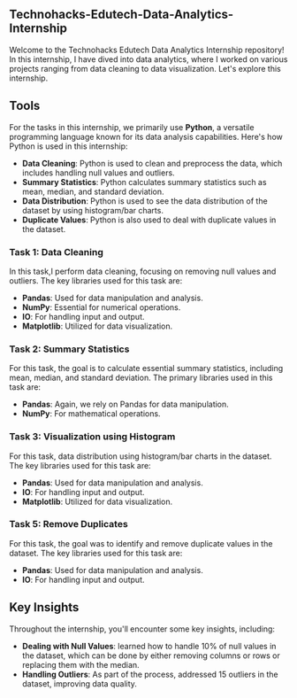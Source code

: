
## Technohacks-Edutech-Data-Analytics-Internship

Welcome to the Technohacks Edutech Data Analytics Internship repository! In this internship, I have dived into data analytics, where I worked on various projects ranging from data cleaning to data visualization. Let's explore this internship.

## Tools

For the tasks in this internship, we primarily use **Python**, a versatile programming language known for its data analysis capabilities. Here's how Python is used in this internship:

- **Data Cleaning**: Python is used to clean and preprocess the data, which includes handling null values and outliers.
- **Summary Statistics**: Python calculates summary statistics such as mean, median, and standard deviation.
- **Data Distribution**: Python is used to see the data distribution of the dataset by using histogram/bar charts.
- **Duplicate Values**: Python is also used to deal with duplicate values in the dataset.

### Task 1: Data Cleaning
In this task,I perform data cleaning, focusing on removing null values and outliers. The key libraries used for this task are:
- **Pandas**: Used for data manipulation and analysis.
- **NumPy**: Essential for numerical operations.
- **IO**: For handling input and output.
- **Matplotlib**: Utilized for data visualization.

### Task 2: Summary Statistics
For this task, the goal is to calculate essential summary statistics, including mean, median, and standard deviation. The primary libraries used in this task are:
- **Pandas**: Again, we rely on Pandas for data manipulation.
- **NumPy**: For mathematical operations.

### Task 3: Visualization using Histogram
For this task,  data distribution using histogram/bar charts in the dataset. The key libraries used for this task are:
- **Pandas**: Used for data manipulation and analysis.
- **IO**: For handling input and output.
- **Matplotlib**: Utilized for data visualization.


### Task 5: Remove Duplicates
For this task, the goal was to identify and remove duplicate values in the dataset. The key libraries used for this task are:
- **Pandas**: Used for data manipulation and analysis.
- **IO**: For handling input and output.

  
## Key Insights

Throughout the internship, you'll encounter some key insights, including:
- **Dealing with Null Values**: learned how to handle 10% of null values in the dataset, which can be done by either removing columns or rows or replacing them with the median.
- **Handling Outliers**: As part of the process,  addressed 15 outliers in the dataset, improving data quality.

